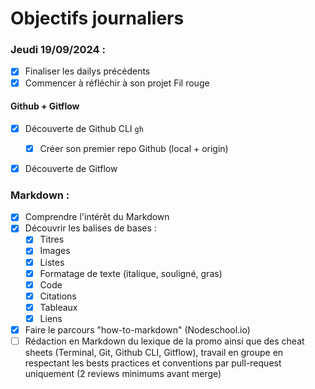 # Objectifs journaliers

### Jeudi 19/09/2024 :

- [x] Finaliser les dailys précédents
- [x] Commencer à réfléchir à son projet Fil rouge

#### Github + Gitflow

- [x] Découverte de Github CLI `gh`

  - [x] Créer son premier repo Github (local + origin)

- [x] Découverte de Gitflow

### Markdown :

- [x] Comprendre l'intérêt du Markdown
- [x] Découvrir les balises de bases :
  - [x] Titres
  - [x] Images
  - [x] Listes
  - [x] Formatage de texte (italique, souligné, gras)
  - [x] Code
  - [x] Citations
  - [x] Tableaux
  - [x] Liens
- [x] Faire le parcours "how-to-markdown" (Nodeschool.io)
- [ ] Rédaction en Markdown du lexique de la promo ainsi que des cheat sheets (Terminal, Git, Github CLI, Gitflow), travail en groupe en respectant les bests practices et conventions par pull-request uniquement (2 reviews minimums avant merge)